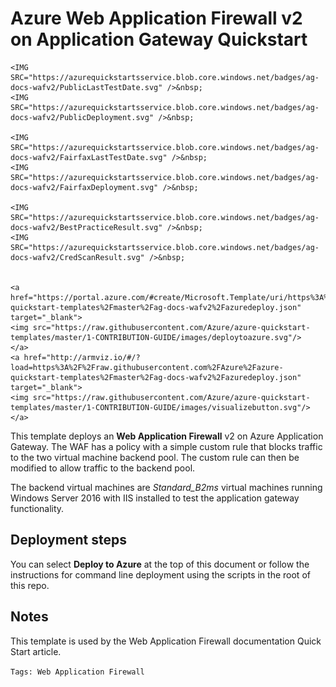 # Azure Web Application Firewall v2 on Application Gateway Quickstart

    <IMG SRC="https://azurequickstartsservice.blob.core.windows.net/badges/ag-docs-wafv2/PublicLastTestDate.svg" />&nbsp;
    <IMG SRC="https://azurequickstartsservice.blob.core.windows.net/badges/ag-docs-wafv2/PublicDeployment.svg" />&nbsp;

    <IMG SRC="https://azurequickstartsservice.blob.core.windows.net/badges/ag-docs-wafv2/FairfaxLastTestDate.svg" />&nbsp;
    <IMG SRC="https://azurequickstartsservice.blob.core.windows.net/badges/ag-docs-wafv2/FairfaxDeployment.svg" />&nbsp;
    
    <IMG SRC="https://azurequickstartsservice.blob.core.windows.net/badges/ag-docs-wafv2/BestPracticeResult.svg" />&nbsp;
    <IMG SRC="https://azurequickstartsservice.blob.core.windows.net/badges/ag-docs-wafv2/CredScanResult.svg" />&nbsp;
    
    
    <a href="https://portal.azure.com/#create/Microsoft.Template/uri/https%3A%2F%2Fraw.githubusercontent.com%2FAzure%2Fazure-quickstart-templates%2Fmaster%2Fag-docs-wafv2%2Fazuredeploy.json" target="_blank">
    <img src="https://raw.githubusercontent.com/Azure/azure-quickstart-templates/master/1-CONTRIBUTION-GUIDE/images/deploytoazure.svg"/>
    </a>
    <a href="http://armviz.io/#/?load=https%3A%2F%2Fraw.githubusercontent.com%2FAzure%2Fazure-quickstart-templates%2Fmaster%2Fag-docs-wafv2%2Fazuredeploy.json" target="_blank">
    <img src="https://raw.githubusercontent.com/Azure/azure-quickstart-templates/master/1-CONTRIBUTION-GUIDE/images/visualizebutton.svg"/>
    </a>

This template deploys an **Web Application Firewall** v2 on Azure Application Gateway. The WAF has a policy with a simple custom rule that blocks traffic to the two virtual machine backend pool. The custom rule can then be modified to allow traffic to the backend pool.

The backend virtual machines are *Standard_B2ms* virtual machines running Windows Server 2016 with IIS installed to test the application gateway functionality.

## Deployment steps

You can select **Deploy to Azure** at the top of this document or follow the instructions for command line deployment using the scripts in the root of this repo.

## Notes

This template is used by the Web Application Firewall documentation Quick Start article.

`Tags: Web Application Firewall`
